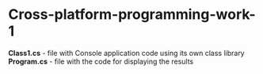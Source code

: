 # Cross-platform-programming-work-1

<b>Class1.cs</b> - file with Console application code using its own class library <br/>
<b>Program.cs</b> - file with the code for displaying the results
